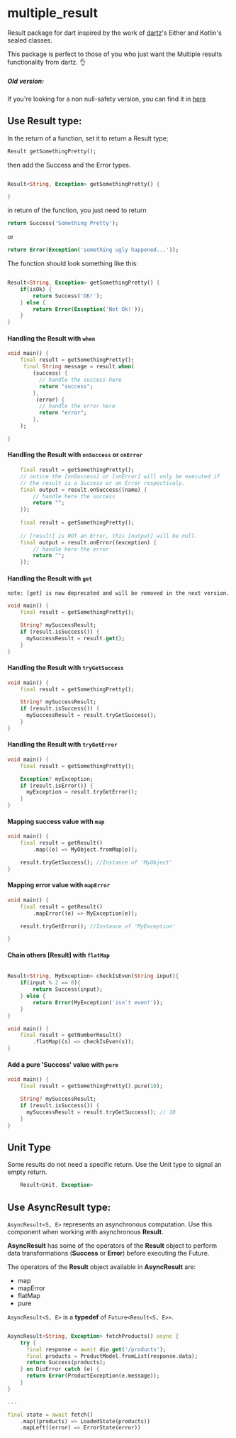 # multiple_result

Result package for dart inspired by the work of [dartz](https://pub.dev/packages/dartz)'s Either and Kotlin's sealed classes.

This package is perfect to those of you who just want the Multiple results
functionality from dartz. 👌

##### Old version:

If you're looking for a non null-safety version, you can find it in [here](https://github.com/higorlapa/result/tree/no-null-safety)


## Use **Result** type:

In the return of a function, set it to return a Result type;
```dart
Result getSomethingPretty();
```
then add the Success and the Error types.

```dart

Result<String, Exception> getSomethingPretty() {

}

```

in return of the function, you just need to return
```dart
return Success('Something Pretty');
```

or

```dart
return Error(Exception('something ugly happened...'));
```

The function should look something like this:

```dart

Result<String, Exception> getSomethingPretty() {
    if(isOk) {
        return Success('OK!');
    } else {
        return Error(Exception('Not Ok!'));
    }
}

```

#### Handling the Result with `when`

```dart
void main() {
    final result = getSomethingPretty();
     final String message = result.when(
        (success) {
          // handle the success here
          return "success";
        },
         (error) {
          // handle the error here
          return "error";
        },
    );

}
```

#### Handling the Result with `onSuccess` or `onError`

```dart 
    final result = getSomethingPretty();
    // notice the [onSuccess] or [onError] will only be executed if
    // the result is a Success or an Error respectivaly. 
    final output = result.onSuccess((name) {
        // handle here the success
        return "";
    });
    
    final result = getSomethingPretty();
    
    // [result] is NOT an Error, this [output] will be null.
    final output = result.onError((exception) {
        // handle here the error
        return "";
    });
```

#### Handling the Result with `get`

```
note: [get] is now deprecated and will be removed in the next version.
```

```dart
void main() {
    final result = getSomethingPretty();

    String? mySuccessResult;
    if (result.isSuccess()) {
      mySuccessResult = result.get();
    }
}
```


#### Handling the Result with `tryGetSuccess`

```dart
void main() {
    final result = getSomethingPretty();

    String? mySuccessResult;
    if (result.isSuccess()) {
      mySuccessResult = result.tryGetSuccess();
    }
}

```


#### Handling the Result with `tryGetError`

```dart
void main() {
    final result = getSomethingPretty();

    Exception? myException;
    if (result.isError()) {
      myException = result.tryGetError();
    }
}
```

#### Mapping success value with `map`

```dart
void main() {
    final result = getResult()
        .map((e) => MyObject.fromMap(e));

    result.tryGetSuccess(); //Instance of 'MyObject' 
}
```

#### Mapping error value with `mapError`

```dart
void main() {
    final result = getResult()
        .mapError((e) => MyException(e));

    result.tryGetError(); //Instance of 'MyException'

}
```

#### Chain others [Result] with `flatMap`

```dart

Result<String, MyException> checkIsEven(String input){
    if(input % 2 == 0){
        return Success(input);
    } else {
        return Error(MyException('isn`t even!'));
    }
}

void main() {
    final result = getNumberResult()
        .flatMap((s) => checkIsEven(s));
}
```

#### Add a pure 'Success' value with `pure`

```dart
void main() {
    final result = getSomethingPretty().pure(10);

    String? mySuccessResult;
    if (result.isSuccess()) {
      mySuccessResult = result.tryGetSuccess(); // 10
    }
}
```

## Unit Type

Some results do not need a specific return. Use the Unit type to signal an empty return.

```dart
    Result<Unit, Exception>
```

## Use **AsyncResult** type:

`AsyncResult<S, E>` represents an asynchronous computation.
Use this component when working with asynchronous **Result**.

**AsyncResult** has some of the operators of the **Result** object to perform data transformations (**Success** or **Error**) before executing the Future.

The operators of the **Result** object available in **AsyncResult** are:

- map
- mapError
- flatMap
- pure

`AsyncResult<S, E>` is a **typedef** of `Future<Result<S, E>>`.

```dart

AsyncResult<String, Exception> fetchProducts() async {
    try {
      final response = await dio.get('/products');
      final products = ProductModel.fromList(response.data);
      return Success(products);
    } on DioError catch (e) {
      return Error(ProductException(e.message));
    }
}

...

final state = await fetch()
    .map((products) => LoadedState(products))
    .mapLeft((error) => ErrorState(error))

```